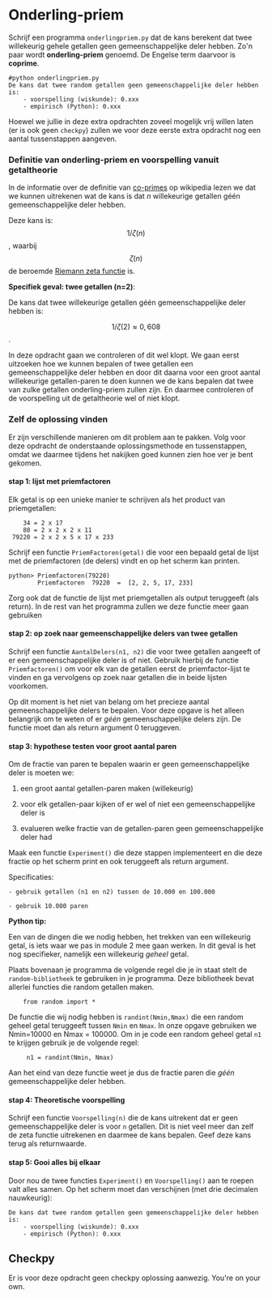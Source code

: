 # Onderling-priem

Schrijf een programma `onderlingpriem.py` dat de kans berekent dat twee willekeurig gehele getallen geen gemeenschappelijke deler hebben. Zo'n paar wordt **onderling-priem** genoemd. De Engelse term daarvoor is **coprime**.

    #python onderlingpriem.py
    De kans dat twee random getallen geen gemeenschappelijke deler hebben is:
        - voorspelling (wiskunde): 0.xxx
	    - empirisch (Python): 0.xxx 

Hoewel we jullie in deze extra opdrachten zoveel mogelijk vrij willen laten (er is ook geen `checkpy`) zullen we voor deze eerste extra opdracht nog een aantal tussenstappen aangeven. 

### Definitie van onderling-priem en voorspelling vanuit getaltheorie
	    
In de informatie over de definitie van [co-primes](https://en.wikipedia.org/wiki/Coprime_integers) op wikipedia lezen we dat we kunnen uitrekenen wat de kans is dat *n* willekeurige getallen géén gemeenschappelijke deler hebben. 

Deze kans is: $$1/\zeta(n)$$, waarbij $$\zeta(n)$$ de beroemde [Riemann zeta functie](https://en.wikipedia.org/wiki/Riemann_zeta_function) is.

**Specifiek geval: twee getallen (n=2)**:

De kans dat twee willekeurige getallen géén gemeenschappelijke deler hebben is: 

$$1/\zeta(2) \approx 0,608$$.

In deze opdracht gaan we controleren of dit wel klopt. We gaan eerst uitzoeken hoe we kunnen bepalen of twee getallen een gemeenschappelijke deler hebben en door dit daarna voor een groot aantal willekeurige getallen-paren te doen kunnen we de kans bepalen dat twee van zulke getallen onderling-priem zullen zijn. En daarmee controleren of de voorspelling uit de getaltheorie wel of niet klopt.

### Zelf de oplossing vinden

Er zijn verschillende manieren om dit problem aan te pakken. Volg voor deze opdracht de onderstaande oplossingsmethode en tussenstappen, omdat we daarmee tijdens het nakijken goed kunnen zien hoe ver je bent gekomen.

#### stap 1: lijst met priemfactoren

Elk getal is op een unieke manier te schrijven als het product van priemgetallen:

        34 = 2 x 17
        88 = 2 x 2 x 2 x 11
     79220 = 2 x 2 x 5 x 17 x 233

Schrijf een functie `PriemFactoren(getal)` die voor een bepaald getal de lijst met de priemfactoren (de delers) vindt en op het scherm kan printen.

    python> Priemfactoren(79220) 
            Priemfactoren  79220  =  [2, 2, 5, 17, 233]

Zorg ook dat de functie de lijst met priemgetallen als output teruggeeft (als return). In de rest van het programma zullen we deze functie meer gaan gebruiken
 
#### stap 2: op zoek naar gemeenschappelijke delers van twee getallen

Schrijf een functie `AantalDelers(n1, n2)` die voor twee getallen aangeeft of er een gemeenschappelijke deler is of niet. Gebruik hierbij de functie `Priemfactoren()` om voor elk van de getallen eerst de priemfactor-lijst te vinden en ga vervolgens op zoek naar getallen die in beide lijsten voorkomen.

Op dit moment is het niet van belang om het precieze aantal gemeenschappelijke delers te bepalen. Voor deze opgave is het alleen belangrijk om te weten of er *géén* gemeenschappelijke delers zijn. De functie moet dan als return argument 0 teruggeven.

#### stap 3: hypothese testen voor groot aantal paren

Om de fractie van paren te bepalen waarin er geen gemeenschappelijke deler is moeten we:

   1. een groot aantal getallen-paren maken (willekeurig)

   2. voor elk getallen-paar kijken of er wel of niet een gemeenschappelijke deler is

   3. evalueren welke fractie van de getallen-paren geen gemeenschappelijke deler had  

Maak een functie `Experiment()` die deze stappen implementeert en die deze fractie op het scherm print en ook teruggeeft als return argument.

Specificaties:

    - gebruik getallen (n1 en n2) tussen de 10.000 en 100.000

    - gebruik 10.000 paren

    
**Python tip:**

Een van de dingen die we nodig hebben, het trekken van een willekeurig getal, is iets waar we pas in module 2 mee gaan werken. In dit geval is het nog specifieker, namelijk een willekeurig *geheel* getal. 

Plaats bovenaan je programma de volgende regel die je in staat stelt de `random-bibliotheek` te gebruiken in je programma. Deze bibliotheek bevat allerlei functies die random getallen maken.
 
        from random import *
        
De functie die wij nodig hebben is `randint(Nmin,Nmax)` die een random geheel getal teruggeeft tussen `Nmin` en `Nmax`. In onze opgave gebruiken we Nmin=10000 en Nmax = 100000. Om in je code een random geheel getal `n1` te krijgen gebruik je de volgende regel: 

         n1 = randint(Nmin, Nmax)        
        

Aan het eind van deze functie weet je dus de fractie paren die *géén* gemeenschappelijke deler hebben.

#### stap 4: Theoretische voorspelling

Schrijf een functie `Voorspelling(n)` die de kans uitrekent dat er geen gemeenschappelijke deler is voor `n` getallen. Dit is niet veel meer dan zelf de zeta functie uitrekenen en daarmee de kans bepalen. Geef deze kans terug als returnwaarde.

#### stap 5: Gooi alles bij elkaar

Door nou de twee functies `Experiment()` en `Voorspelling()` aan te roepen valt alles samen. Op het scherm moet dan verschijnen (met drie decimalen nauwkeurig):

    De kans dat twee random getallen geen gemeenschappelijke deler hebben is:
        - voorspelling (wiskunde): 0.xxx 
        - empirisch (Python): 0.xxx

## Checkpy

Er is voor deze opdracht geen checkpy oplossing aanwezig. You're on your own.
